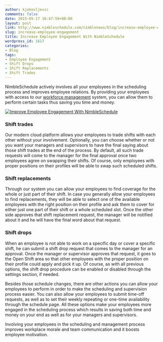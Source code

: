 ```yaml
---
author: kjakovljevic
comments: false
date: 2015-05-17 16:47:59+00:00
layout: post
link: http://www.nimbleschedule.com/nimblenews/blog/increase-employee-engagement/
slug: increase-employee-engagement
title: Increase Employee Engagement With NimbleSchedule
wordpress_id: 1617
categories:
- Blog
tags:
- Employee Engagement
- Shift Drops
- Shift Replacements
- Shift Trades
---
```


NimbleSchedule actively involves all your employees in the scheduling process and improves employee relations. By providing your employees with access to our [workforce management](http://www.nimbleschedule.com/nimblenews/blog/staff-management-tips/) system, you can allow them to perform certain tasks thus saving you time and money.



[![Improve Employee Engagement With NimbleSchedule](http://www.nimbleschedule.com/wp-content/uploads/2015/05/Engagement-Increase-With-NimbleSchedule-thumb.jpg)](http://www.nimbleschedule.com/wp-content/uploads/2015/05/Engagement-Increase-With-NimbleSchedule.jpg)





### Shift trades



Our modern cloud platform allows your employees to trade shifts with each other without your involvement. Optionally, you can choose whether or not you want your managers and supervisors to have the final saying about those shift trades at the end of the process. By default, all such trade requests will come to the manager for the final approval once two employees agree on swapping their shifts. Of course, only employees with proper positions on their profiles will be able to swap such scheduled shifts.



### Shift replacements



Through our system you can allow your employees to find coverage for the whole or just part of their shift. In case you generally allow your employees to find replacements, they will be able to select one of the available employees with the right position on their profile and ask them to cover for either just one part of their shift or a whole scheduled slot. Once the other side approves that shift replacement request, the manager will be notified about it and he will have the final word about that request. 



### Shift drops



When an employee is not able to work on a specific day or cover a specific shift, he can submit a shift drop request that comes to the manager for an approval. Once the manager or supervisor approves that request,  it goes to the Open Shift area so that other employees with the proper position on their profile could apply and pick it up. Of course, as with all previous options, the shift drop procedure can be enabled or disabled through the settings section, if needed.

Besides those schedule changes, there are other actions you can allow your employees to perform in order to make the scheduling and supervision process easier. You can also allow your employees to submit time-off requests, as well as to set their weekly repeating or one-time availability through the schedule page. All these options make your employees more engaged in the scheduling process which results in saving both time and money on your end as well as for your managers and supervisors. 

Involving your employees in the scheduling and management process improves workplace morale and team communication and it boosts employee motivation.

